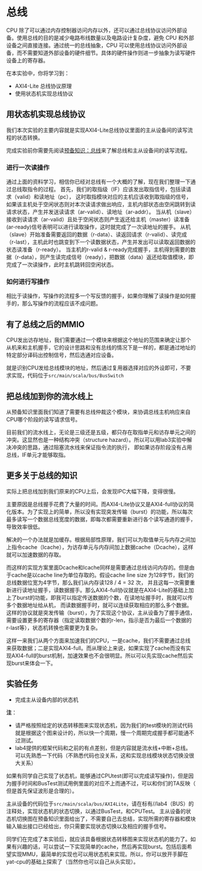 # 总线

CPU 除了可以通过内存控制器访问内存以外，还可以通过总线协议访问外部设备。使用总线的目的是减少电路布线数量以及电路设计复杂度，避免 CPU 和外部设备之间直接连接。通过统一的总线抽象，CPU 可以使用总线协议访问外部设备，而不需要知道外部设备的硬件细节。具体的硬件操作则进一步抽象为读写硬件设备上的寄存器。

在本实验中，你将学习到：

- AXI4-Lite 总线协议原理
- 使用状态机实现总线协议

## 用状态机实现总线协议

我们本次实验的主要内容就是实现AXI4-Lite总线协议里面的主从设备间的读写流程的状态转换。

完成实验前你需要先阅读[预备知识：总线](../tutorial/bus.md)来了解总线和主从设备间的读写流程。

### 进行一次读操作
通过上面的资料学习，相信你已经对总线有一个大概的了解，现在我们整理一下通过总线取指令的过程。
首先，我们的取指级（IF）应该发出取指信号，包括读请求（valid）和读地址（pc），
这时取指模块对应的主机应该收到取指级的信号，如果该主机处于空闲状态则对本次读请求做出响应，主机内部状态由空闲跳转到读请求状态，产生并发送读请求（ar-valid）、读地址（ar-addr）。
当从机（slave）接收到读请求（ar-valid）且处于空闲状态则产生返还给主机（master）读准备(ar-ready)信号表明可以进行读取操作，这时就完成了一次读地址的握手。
从机（slave）开始准备需要返回的数据（r-data）、读返回请求（r-valid）、读完成（r-last），主机此时也跳变到下一个读数据状态，产生并发出可以读取返回数据的状态读准备（r-ready）。
当主机的r-valid & r-ready完成握手，主机得到需要的数据（r-data），则产生读完成信号（ready），把数据（data）返还给取值模块，即完成了一次读操作，此时主机跳转回空闲状态。

### 如何进行写操作

相比于读操作，写操作的流程多一个写反馈的握手，如果你理解了读操作是如何握手的，那么写操作的流程应该不成问题。


## 有了总线之后的MMIO

CPU发出访存地址，我们需要通过一个模块来根据这个地址的范围来确定让那个从机来和主机握手，它的设计思路和没有总线的情况下是一样的，都是通过地址的特定部分译码出控制信号，然后选通对应设备。

就是识别CPU发给总线模块的地址，然后通过复用器选择对应的外设即可，不要求实现，代码位于`src/main/scala/bus/BusSwitch`

## 把总线加到你的流水线上

从预备知识里面我们知道了需要有总线仲裁这个模块，来协调总线主机响应来自CPU哪个阶段的读写请求信号。

目前我们的流水线上，无论是三级还是五级，都只存在取指单元和访存单元之间的冲突。这显然也是一种结构冲突（structure hazard）。所以可以用lab3实验中解决冲突的思路，通过阻塞流水线来保证指令流的执行，
即如果访存阶段没有占用总线，IF单元才能够取指。

## 更多关于总线的知识

实际上把总线加到我们原来的CPU上后，会发现IPC大幅下降，变得很慢。

主要原因是总线握手花费了大量的时间。而AXI4-Lite协议又是AXI4-full协议的简化版本。为了实现上的简单，所以没有实现突发传输（burst）的功能，所以每次最多读写一个数据总线宽度的数据，即每次都需要重新进行各个读写通道的握手，导致效率很低。

解决的一个办法就是加缓存。根据局部性原理，我们可以为取值单元与内存之间加上指令cache（Icache），为访存单元与内存间加上数据cache（Dcache），这样就可以加速数据的存取。

而这样的实现方案里面Dcache和Icache同样是需要通过总线访问内存的。但是由于cache是以cache line为单位存取的。假设cache line size 为128字节，我们的总线数据位宽为4字节，那么我们从内存读128 / 4 = 32 次，
并且这每一次需要重新进行读地址握手，读数据握手。那么AXI4-full协议就是在AXI4-Lite的基础上加上了burst的功能，即我可以指定传送数据的个数，在读地址握手时，我就可以传多个数据地址给从机，
而读数据握手时，就可以连续获取相应的那么多个数据。这样的协议就是突发传输（burst），为了实现这个协议，主从设备为了握手通信，需要设置更多的寄存器（指定读取数据个数的r-len，指示是否为最后一个数据的r-last等），状态机转换也需要更为复杂。

这样一来我们从两个方面来加速我们的CPU，一是cache，我们不需要通过总线来获取数据；二是实现AXI4-full。而从理论上来说，如果实现了cache而没有实现AXI4-full的burst机制，加速效果也不会很明显。所以可以先实现cache然后实现burst来体会一下。
## 实验任务

- 完成主从设备内部的状态机

**注**：
- 请严格按照给定的状态转移图来实现状态机，因为我们的test模块的测试代码就是根据这个图来设计的，所以快一个周期，慢一个周期完成握手都可能通不过测试。
- lab4提供的框架代码和之前的有点差别，但是内容就是流水线+中断+总线。可以先熟悉一下代码（不熟悉代码也没关系，这和实现总线模块状态切换没很大关系）

如果有同学自己实现了状态机，能够通过CPUtest(即可以完成读写操作)，但是因为握手时间和BusTest测试用例里面的对应不上而通不过，可以和你们的TA反映（ 但是首先保证波形是合理的）。

主从设备的代码位于`src/main/scala/bus/AXI4Lite`，请在标有//lab4（BUS）的注释处，实现状态机的状态切换，以通过BusTest，和CPUTest。
主从设备的状态机切换图在预备知识里面给出了，不需要自己去总结，实现所需的寄存器和模块输入输出接口已经给出，你只需要实现状态切换以及相应的握手信号。

同学们在完成了本实验后，就应该具备根据状态转移图来实现状态机的能力了。如果有兴趣的话，可以尝试一下实现简单的cache，然后再实现burst。包括后面希望实现MMU，最简单的实现也可以用状态机来实现。所以，你可以放开手脚在yat-cpu的基础上探索了（当然你也可以自己从头实现）。



